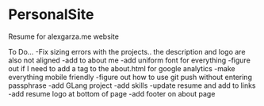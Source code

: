 # PersonalSite
Resume for alexgarza.me website

To Do...
-Fix sizing errors with the projects.. the description and logo are also not aligned 
-add to about me
-add uniform font for everything
-figure out if I need to add a tag to the about.html for google analytics
-make everything mobile friendly
-figure out how to use git push without entering passphrase
-add GLang project
-add skills
-update resume and add to links
-add resume logo at bottom of page
-add footer on about page